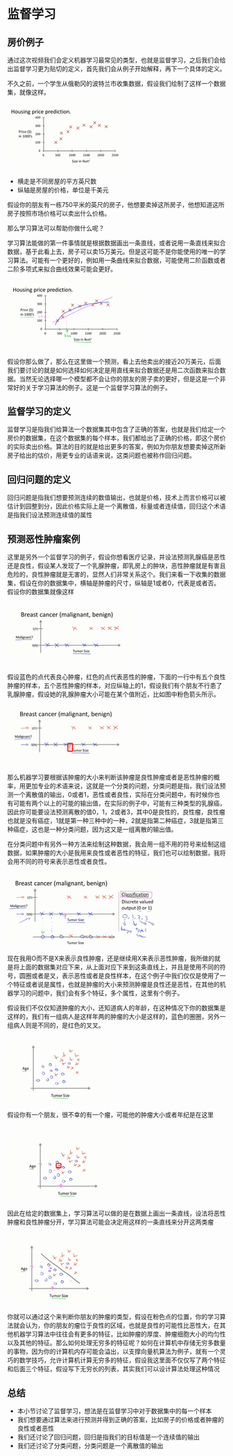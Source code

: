 # 监督学习

## 房价例子

通过这次视频我们会定义机器学习最常见的类型，也就是监督学习，之后我们会给出监督学习更为贴切的定义，首先我们会从例子开始解释，再下一个具体的定义。



不久之前，一个学生从俄勒冈的波特兰市收集数据，假设我们绘制了这样一个数据集，就像这样。

<img src="images/image-20201029195623561.png" alt="image-20201029195623561" style="zoom:50%;" />

- 横走是不同房屋的平方英尺数
- 纵轴是房屋的价格，单位是千美元

假设你的朋友有一栋750平米的英尺的房子，他想要卖掉这所房子，他想知道这所房子按照市场价格可以卖出什么价格。

那么学习算法可以帮助你做什么呢？

学习算法能做的第一件事情就是根据数据画出一条直线，或者说用一条直线来拟合数据，基于此看上去，房子可以卖15万美元。但是这可能不是你能使用的唯一的学习算法。可能有一个更好的，例如用一条曲线来拟合数据，可能使用二阶函数或者二阶多项式来拟合曲线效果可能会更好。

<img src="images/image-20201029200400537.png" alt="image-20201029200400537" style="zoom:50%;" />

假设你那么做了，那么在这里做一个预测，看上去他卖出的接近20万美元，后面我们要讨论的就是如何选择如何决定是用直线来拟合数据还是用二次函数来拟合数据。当然无论选择哪一个模型都不会让你的朋友的房子卖的更好，但是这是一个非常好的关于学习算法的例子。这是一个监督学习算法的例子。



## 监督学习的定义

监督学习是指我们给算法一个数据集其中包含了正确的答案，也就是我们给定一个房价的数据集，在这个数据集的每个样本，我们都给出了正确的价格，即这个房价的实际卖出价格。算法的目的就是给出更多的答案，例如为你朋友想要卖掉这所新房子给出的估价，用更专业的话语来说，这类问题也被称作回归问题。



## 回归问题的定义

回归问题是指我们想要预测连续的数值输出，也就是价格，技术上而言价格可以被估计到园整到分，因此价格实际上是一个离散值，标量或者连续值，回归这个术语是指我们设法预测连续值的属性



## 预测恶性肿瘤案例

这里是另外一个监督学习的例子，假设你想看医疗记录，并设法预测乳腺癌是恶性还是良性，假设某人发现了一个乳腺肿瘤，即乳房上的肿块，恶性肿瘤就是有害且危险的，良性肿瘤就是无害的，显然人们非常关系这个。我们来看一下收集的数据集，假设在你的数据集中，横轴是肿瘤的尺寸，纵轴是1或者0，代表是或者否。假设你的数据集就像这样

<img src="images/image-20201029201822745.png" alt="image-20201029201822745" style="zoom:50%;" />

假设蓝色的点代表良心肿瘤，红色的点代表恶性的肿瘤，下面的一行中有五个良性肿瘤的样本，五个恶性肿瘤的样本，对应纵轴上的1，假设我们有个朋友不行患了乳腺肿瘤，假设她的乳腺肿瘤大小可能在某个值附近，比如图中粉色箭头所示。

<img src="images/image-20201029202056557.png" alt="image-20201029202056557" style="zoom:50%;" />



那么机器学习要根据该肿瘤的大小来判断该肿瘤是良性肿瘤或者是恶性肿瘤的概率，用更加专业的术语来说，这就是一个分类的问题，分类问题是指，我们设法预测一个离散值的输出，0或者1，恶性或者良性，实际在分类问题中，有时候你也有可能有两个以上的可能的输出值，在实际的例子中，可能有三种类型的乳腺癌，因此你可能要设法预测离散的值0，1，2或者3，其中0是良性的，良性瘤，良性瘤也就是没有癌症，1就是第一种三种中的一种，2就是指第二种癌症，3就是指第三种癌症，这也是一种分类问题，因为这又是一组离散的输出值。

在分类问题中有另外一种方法来绘制这种数据，我会用一组不用的符号来绘制这组数据，如果肿瘤的大小是我用来良性或者恶性的特征，我们也可以绘制数据，我将会用不同的符号来表示恶性或者良性。

<img src="images/image-20201029203134734.png" alt="image-20201029203134734" style="zoom:50%;" />

现在我用O而不是X来表示良性肿瘤，还是继续用X来表示恶性肿瘤，我所做的就是将上面的数据集对应下来，从上面对应下来到这条直线上，并且是使用不同的符号，圆圈或者是叉，表示恶性或者是良性样本，在这个例子中我们仅仅是使用了一个特征或者说是属性，也就是肿瘤的大小来预测肿瘤是良性还是恶性，在其他的机器学习的问题中，我们会有多个特征，多个属性，这里有个例子。



假设我们不仅仅知道肿瘤的大小，还知道病人的年龄，在这种情况下你的数据集是这样的，我们有一组病人是这样年两的肿瘤的大小是这样的，蓝色的圈圈，另外一组病人则是不同的，是红色的叉叉。



<img src="images/image-20201029203352679.png" alt="image-20201029203352679" style="zoom:50%;" />

假设你有一个朋友，很不幸的有一个瘤，可能他的肿瘤大小或者年纪是在这里



<img src="images/image-20201029203453822.png" alt="image-20201029203453822" style="zoom:50%;" />



因此在给定的数据集上，学习算法可以做的是在数据上画出一条直线，设法将恶性肿瘤和良性肿瘤分开，学习算法可能会决定用这样的一条直线来分开这两类瘤

<img src="images/image-20201029203644833.png" alt="image-20201029203644833" style="zoom:50%;" />



你就可以通过这个来判断你朋友的肿瘤的类型，假设在粉色点的位置，你的学习算法就会认为，你的朋友的瘤位于良性的区域，也就是良性的可能性比恶性大，在其他机器学习算法中往往会有更多的特征，比如肿瘤的厚度、肿瘤细胞大小的均匀性以及其他的特征。那么如何处理无穷多的特征呢？如何在计算机中存储无穷多数量的事物，因为你的计算机内存可能会溢出，以支撑向量机算法为例子，就有一个灵巧的数学技巧，允许计算机计算无穷多的特征，假设我这里面不仅仅写了两个特征和后面三个特征，假设写下无穷长的列表，其实我们可以设计算法处理这种情况



## 总结

- 本小节讨论了监督学习，想法是在监督学习中对于数据集中的每一个样本
- 我们想要通过算法来进行预测并得到正确的答案，比如房子的价格或者肿瘤的良性或者恶性
- 我们还讨论了回归问题，回归是指我们的目标值是一个连续值的输出
- 我们还讨论了分类问题，分类问题是一个离散值的输出



